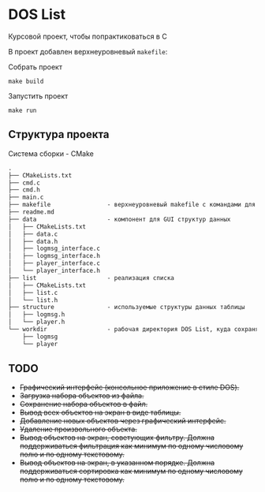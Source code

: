 # DOS List

Курсовой проект, чтобы попрактиковаться в C

В проект добавлен верхнеуровневый `makefile`:

Собрать проект

```
make build
```

Запустить проект

```
make run
```

## Структура проекта

Система сборки - CMake

```markdown
.
├── CMakeLists.txt 
├── cmd.c
├── cmd.h
├── main.c
├── makefile                - верхнеуровневый makefile с командами для сборки и запуска
├── readme.md
├── data                    - компонент для GUI структур данных
│   ├── CMakeLists.txt
│   ├── data.c
│   ├── data.h
│   ├── logmsg_interface.c
│   ├── logmsg_interface.h
│   ├── player_interface.c
│   └── player_interface.h
├── list                    - реализация списка
│   ├── CMakeLists.txt
│   ├── list.c
│   └── list.h
├── structure               - используемые структуры данных таблицы
│   ├── logmsg.h
│   └── player.h
└── workdir                 - рабочая директория DOS List, куда сохраняются таблицы
    ├── logmsg
    └── player
```

## TODO

- ~~Графический интерфейс (консольное приложение в стиле DOS).~~
- ~~Загрузка набора объектов из файла.~~
- ~~Сохранение набора объектов в файл.~~
- ~~Вывод всех объектов на экран в виде таблицы.~~
- ~~Добавление новых объектов через графический интерфейс.~~
- ~~Удаление произвольного объекта.~~
- ~~Вывод объектов на экран, советующих фильтру. Должна поддерживаться фильтрация как минимум по одному числовому полю и по одному текстовому.~~
- ~~Вывод объектов на экран, в указанном порядке. Должна поддерживаться сортировка как минимум по одному числовому полю и по одному текстовому.~~
